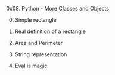 0x08. Python - More Classes and Objects

0. Simple rectangle

1. Real definition of a rectangle

2. Area and Perimeter

3. String representation

4. Eval is magic
